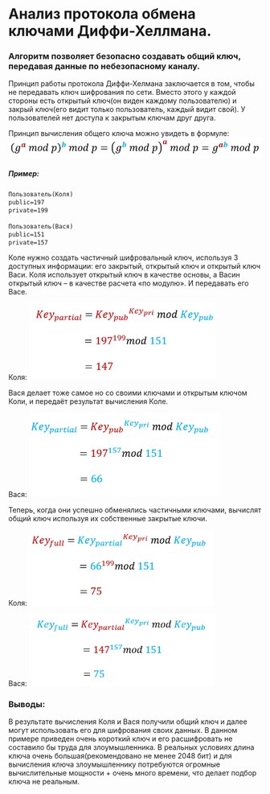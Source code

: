 # Анализ протокола обмена ключами Диффи-Хеллмана.

### Алгоритм позволяет безопасно создавать общий ключ, передавая данные по небезопасному каналу.

Принцип работы протокола Диффи-Хелмана заключается в том, чтобы не передавать
ключ шифрования по сети.
   Вместо этого у каждой стороны есть открытый ключ(он виден каждому пользователю) и
закрый ключ(его видит только пользователь, каждый видит свой). У пользователей нет доступа к закрытым ключам друг друга.

   Принцип вычисления общего ключа можно увидеть в формуле:
     ![alt-текст](/lab-3/img/formula.png)
##### Пример:
   ```
   Пользователь(Коля)
   public=197
   private=199

   Пользователь(Вася)
   public=151
   private=157
   ```
   Коле нужно создать частичный шифровальный ключ, используя 3 доступных информации: его закрытый,
открытый ключ и открытый ключ Васи. Коля использует  открытый ключ в качестве основы, а Васин
открытый ключ – в качестве расчета «по модулю». И передавать его Васе.

Коля: ![alt-текст](/lab-3/img/Ks1.png)

Вася делает тоже самое но со своими ключами и открытым ключом Коли, и передаёт результат вычисления Коле.

Вася: ![alt-текст](/lab-3/img/Vs1.png)

Теперь, когда они успешно обменялись частичными ключами, вычислят общий ключ используя их собственные закрытые ключи.

Коля:![alt-текст](/lab-3/img/Ks2.png)

Вася:
![alt-текст](/lab-3/img/Vs2.png)

### Выводы:
   В результате вычисления Коля и Вася получили общий ключ и далее могут использовать
его для шифрования своих данных.
   В данном примере приведен очень короткий ключ и его расшифровать не составило бы труда для
злоумышленника.
   В реальных условиях длина ключа очень большая(рекомендовано не менее 2048 бит) и для вычисления ключа
злоумышленнику потребуются огромные вычислительные мощности + очень много времени, что делает подбор ключа не реальным.
